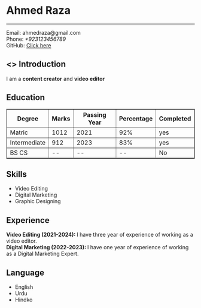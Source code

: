 <!DOCTYPE html>
<html lang="en">
<head>
  <meta charset="UTF-8">
  <meta name="viewport" content="width=device-width, initial-scale=1.0">
  <title>Resume</title>
</head>
<body>
      <div style="border: 2px;">
      <h1> Ahmed Raza </h1> <hr>
      </div>
      <p>Email: ahmedraza@gmail.com <br />  Phone: <i>+923123456789 </i> <br /> 
       GitHub: <a href=" https://github.com/AhmedRaza-45/Project">Click here</a> </p>

  <h2> <> Introduction </u></h2>
      <p>I am a <b>content creator</b>  and <b>video editor </b></p>
          <h2>Education</h2>
        
  <table border="1">
        <thead>
            <th>Degree</th>
            <th>Marks</th>
            <th>Passing Year</th>
            <th>Percentage</th>
            <th>Completed</th>
            </thead>
            <tbody>
            <tr>
                <td>Matric</td>
                <td>1012</td>
                <td>2021</td>
                <td>92%</td>
                <td>yes</td>
            </tr>
            <tr>
                <td>Intermediate</td>
                <td>912</td>
                <td>2023</td>
                <td>83%</td>
                <td>yes</td>
            </tr> 
            <tr>
                <td>BS CS</td>
                <td>--</td>
                <td>--</td>
                <td>--</td>
                <td>No</td>
            </tr> 
        </table>
            <h2>Skills</h2>
           <ul>
    <li> Video Editing </li>  
     <li> Digital Marketing </li> 
      <li> Graphic Designing </li> 
             </ul>
              <h2>Experience</h2>
      
<b>  Video Editing (2021-2024):  </b>
             I have three year of experience of working as a video editor.  <br />
                <b> Digital Marketing (2022-2023):  </b>
             I have one year of experience of working as a Digital Marketing Expert.   <br />
     
<h2>Language</h2>
       <ul>
       <li> English </li> 
       <li> Urdu  </li>
       <li> Hindko  </li>  
       </ul>
        
  
</body>
</html>
